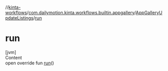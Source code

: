 //[kinta-workflows](../../../index.md)/[com.dailymotion.kinta.workflows.builtin.appgallery](../index.md)/[AppGalleryUpdateListings](index.md)/[run](run.md)



# run  
[jvm]  
Content  
open override fun [run](run.md)()  



